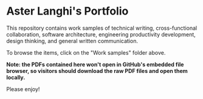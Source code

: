 # Aster Langhi's Portfolio

This repository contains work samples of technical writing, cross-functional collaboration, software architecture, engineering productivity development, design thinking, and general written communication.

To browse the items, click on the "Work samples" folder above.

**Note: the PDFs contained here won't open in GitHub's embedded file browser, so visitors should download the raw PDF files and open them locally.**

Please enjoy!
